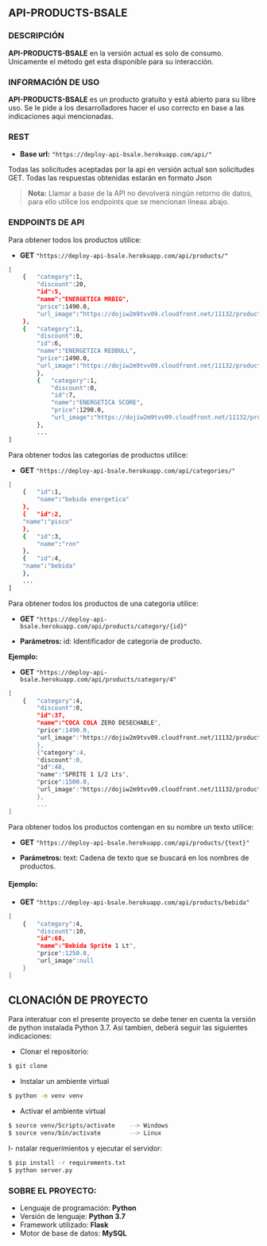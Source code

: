 ## API-PRODUCTS-BSALE
### DESCRIPCIÓN

__API-PRODUCTS-BSALE__ en la versión actual es solo de consumo. Unicamente el método get esta disponible para su interacción.

### INFORMACIÓN DE USO

__API-PRODUCTS-BSALE__ es un producto gratuito y está abierto para su libre uso. Se le pide a los desarrolladores hacer el uso correcto en base a las indicaciones aqui mencionadas.

### REST

- __Base url:__  `"https://deploy-api-bsale.herokuapp.com/api/"`

Todas las solicitudes aceptadas por la api en versión actual son solicitudes GET. Todas las respuestas obtenidas estarán en formato Json

> __Nota:__ 
Llamar a base de la API no devolverá ningún retorno de datos, para ello utilice los endpoints que se mencionan líneas abajo.

### ENDPOINTS DE API

Para obtener todos los productos utilice:

- __GET__  `"https://deploy-api-bsale.herokuapp.com/api/products/"`
```sh
[
    {   "category":1,
        "discount":20,
        "id":5,
        "name":"ENERGETICA MRBIG",
        "price":1490.0,
        "url_image":"https://dojiw2m9tvv09.cloudfront.net/11132/product/misterbig3308256.jpg"
    },
    {   "category":1,
        "discount":0,
        "id":6,
        "name":"ENERGETICA REDBULL",
        "price":1490.0,
        "url_image":"https://dojiw2m9tvv09.cloudfront.net/11132/product/redbull8381.jpg"
        },
        {   "category":1,
            "discount":0,
            "id":7,
            "name":"ENERGETICA SCORE",
            "price":1290.0,
            "url_image":"https://dojiw2m9tvv09.cloudfront.net/11132/product/logo7698.png"
        },
        ...
]
```
Para obtener todos las categorias de productos utilice:

- __GET__ `"https://deploy-api-bsale.herokuapp.com/api/categories/"`
```sh
[ 
    {   "id":1,
        "name":"bebida energetica"
    },
    {   "id":2,
    "name":"pisco"
    },
    {   "id":3,
        "name":"ron"
    },
    {   "id":4,
    "name":"bebida"
    },
    ...
]
```

Para obtener todos los productos de una categoria utilice:

- __GET__  `"https://deploy-api-bsale.herokuapp.com/api/products/category/{id}"`

- __Parámetros:__
id: Identificador de categoria de producto.

__Ejemplo:__
- __GET__  `"https://deploy-api-bsale.herokuapp.com/api/products/category/4"`
```sh
[
    {   "category":4,
        "discount":0,
        "id":37,
        "name":"COCA COLA ZERO DESECHABLE",
        "price":1490.0,
        "url_image":"https://dojiw2m9tvv09.cloudfront.net/11132/product/cocazero9766.jpg"
        },
        {"category":4,
        "discount":0,
        "id":48,
        "name":"SPRITE 1 1/2 Lts",
        "price":1500.0,
        "url_image":"https://dojiw2m9tvv09.cloudfront.net/11132/product/sprite-lata-33cl5575.jpg"
        },
        ...
]
```

Para obtener todos los productos contengan en su nombre un texto utilice:

- __GET__ `"https://deploy-api-bsale.herokuapp.com/api/products/{text}"`

- __Parámetros:__ 
text: Cadena de texto que se buscará en los nombres de productos.

#### Ejemplo:
- __GET__  `"https://deploy-api-bsale.herokuapp.com/api/products/bebida"`
```sh
[
    {   "category":4,
        "discount":10,
        "id":68,
        "name":"Bebida Sprite 1 Lt",
        "price":1250.0,
        "url_image":null
    }
]
```

## CLONACIÓN DE PROYECTO

Para interatuar con el presente proyecto se debe tener en cuenta la versión de python instalada Python 3.7. Así tambien, deberá seguir las siguientes indicaciones:

- Clonar el repositorio:
```sh
$ git clone 
```

- Instalar un ambiente virtual
```sh
$ python -m venv venv
```

- Activar el ambiente virtual
```sh
$ source venv/Scripts/activate    --> Windows
$ source venv/bin/activate        --> Linux
```

I- nstalar requerimientos y ejecutar el servidor:
```sh
$ pip install -r requirements.txt
$ python server.py
```

### SOBRE EL PROYECTO:

- Lenguaje de programación: __Python__
- Versión de lenguaje: __Python 3.7__
- Framework utilizado: __Flask__
- Motor de base de datos: __MySQL__
